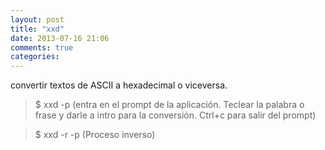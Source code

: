 ```yaml
---
layout: post
title: "xxd"
date: 2013-07-16 21:06
comments: true
categories: 
---
```

convertir textos de ASCII a hexadecimal o viceversa.

>$ xxd -p  (entra en el prompt de la aplicación. Teclear la palabra o frase y darle a intro para la conversión. Ctrl+c para salir del prompt)

>$ xxd -r -p  (Proceso inverso)


